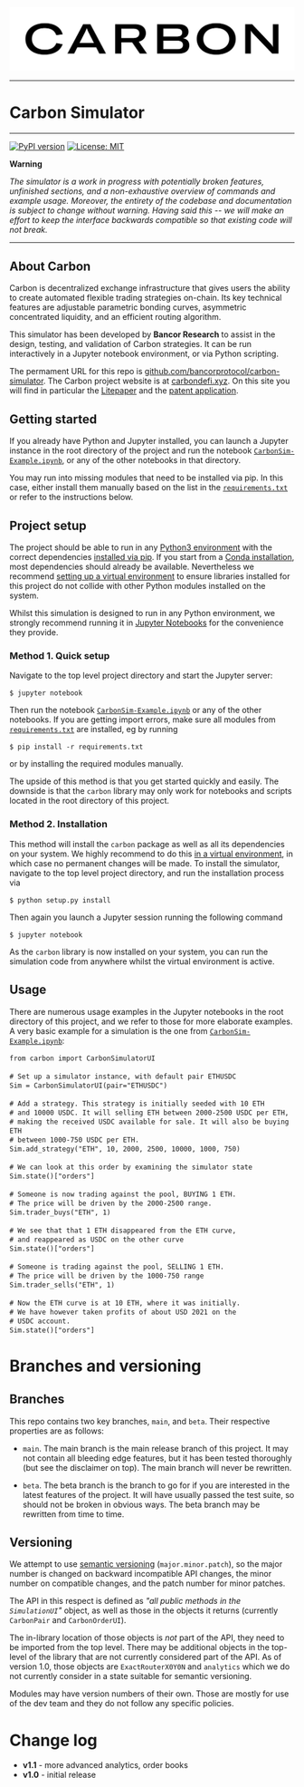 ![Carbon Logo](logo-carbon.jpeg)
* * * * * * * * * * * * * * * * * * * * * * * * * * * * * * * * * * * * * * * * * * * * * * * * * * * * * * * *
# Carbon Simulator
* * * * * * * * * * * * * * * * * * * * * * * * * * * * * * * * * * * * * * * * * * * * * * * * * * * * * * * *

[![PyPI version](https://badge.fury.io/py/carbon-simulator.svg)](https://badge.fury.io/py/carbon-simulator)
[![License: MIT](https://img.shields.io/badge/License-MIT-yellow.svg)](https://opensource.org/licenses/MIT)

**Warning**

_The simulator is a work in progress with potentially broken features, unfinished sections, and a non-exhaustive overview of commands and example usage. Moreover, the entirety of the codebase and documentation is subject to change without warning. Having said this -- we will make an effort to keep the interface backwards compatible so that existing code will not break._

* * * * * * * * * * * * * * * * * * * * * * * * * * * * * * * * * * * * * * * * * * * * * * * * * * * * * * * *


## About Carbon

Carbon is decentralized exchange infrastructure that gives users the ability to create automated flexible trading strategies on-chain. Its key technical features are adjustable parametric bonding curves, asymmetric concentrated liquidity, and an efficient routing algorithm.

This simulator has been developed by **Bancor Research** to assist in the design, testing, and validation of Carbon strategies. It can be run interactively in a Jupyter notebook environment, or via Python scripting.

The permament URL for this repo is [github.com/bancorprotocol/carbon-simulator][repo]. The Carbon project website is at [carbondefi.xyz][carbon]. On this site you will find in particular the [Litepaper][litepaper] and the [patent application][patent]. 

[carbon]:https://carbondefi.xyz
[litepaper]:https://carbondefi.xyz/r/LitePaper.pdf
[patent]:https://carbondefi.xyz/r/Patent.pdf
[repo]:https://github.com/bancorprotocol/carbon-simulator/


## Getting started

If you already have Python and Jupyter installed, you can launch a Jupyter instance in the root directory of the project and run the notebook [`CarbonSim-Example.ipynb`][cse], or any of the other notebooks in that directory. 

You may run into missing modules that need to be installed via pip. In this case, either install them manually based on the list in the [`requirements.txt`][rqt] or refer to the instructions below.

[cse]:https://github.com/bancorprotocol/carbon-simulator/blob/main/CarbonSim-Example.ipynb
[rqt]:https://github.com/bancorprotocol/carbon-simulator/blob/main/requirements.txt


## Project setup

The project should be able to run in any [Python3 environment][python] with the correct dependencies [installed via pip][pip]. If you start from a [Conda installation][conda], most dependencies should already be available. Nevertheless we recommend [setting up a virtual environment][venv] to ensure libraries installed for this project do not collide with other Python modules installed on the system.

Whilst this simulation is designed to run in any Python environment, we strongly recommend running it in [Jupyter Notebooks][jupyter] for the convenience they provide.

[venv]:https://docs.python.org/3/library/venv.html
[jupyter]:https://docs.jupyter.org/en/latest/start/index.html#next-step-install-jupyter-locally
[python]:https://www.python.org/downloads/
[conda]:https://conda.io/projects/conda/en/latest/user-guide/install/index.html
[pip]:https://pip.pypa.io/en/stable/cli/pip_install/


### Method 1. Quick setup

Navigate to the top level project directory and start the Jupyter server:

````{tab} PyPI
$ jupyter notebook
````

Then run the notebook [`CarbonSim-Example.ipynb`][cse] or any of the other notebooks. If you are getting import errors, make sure all modules from [`requirements.txt`][rqt] are installed, eg by running


````{tab} PyPI
$ pip install -r requirements.txt
````

or by installing the required modules manually. 

The upside of this method is that you get started quickly and easily. The downside is that the `carbon` library may only work for notebooks and scripts located in the root directory of this project.

### Method 2. Installation

This method will install the `carbon` package as well as all its dependencies on your system. We highly recommend to do this [in a virtual environment][venv], in which case no permanent changes will be made. To install the simulator, navigate to the top level project directory, and run the installation process via
````{tab} PyPI
$ python setup.py install
````

Then again you launch a Jupyter session running the following command
````{tab} PyPI
$ jupyter notebook
````

As the `carbon` library is now installed on your system, you can run the simulation code from anywhere whilst the virtual environment is active.


## Usage

There are numerous usage examples in the Jupyter notebooks in the root directory of this project, and we refer to those for more elaborate examples. A very basic example for a simulation is the one from [`CarbonSim-Example.ipynb`][cse]:

````{tab} PyPI
from carbon import CarbonSimulatorUI

# Set up a simulator instance, with default pair ETHUSDC
Sim = CarbonSimulatorUI(pair="ETHUSDC")

# Add a strategy. This strategy is initially seeded with 10 ETH
# and 10000 USDC. It will selling ETH between 2000-2500 USDC per ETH,
# making the received USDC available for sale. It will also be buying ETH 
# between 1000-750 USDC per ETH.
Sim.add_strategy("ETH", 10, 2000, 2500, 10000, 1000, 750)

# We can look at this order by examining the simulator state
Sim.state()["orders"]

# Someone is now trading against the pool, BUYING 1 ETH.
# The price will be driven by the 2000-2500 range.
Sim.trader_buys("ETH", 1)

# We see that that 1 ETH disappeared from the ETH curve,
# and reappeared as USDC on the other curve
Sim.state()["orders"]

# Someone is trading against the pool, SELLING 1 ETH.
# The price will be driven by the 1000-750 range
Sim.trader_sells("ETH", 1)

# Now the ETH curve is at 10 ETH, where it was initially.
# We have however taken profits of about USD 2021 on the 
# USDC account.
Sim.state()["orders"]
````
# Branches and versioning

## Branches
This repo contains two key branches, `main`, and `beta`. Their respective properties are as follows:

- `main`. The main branch is the main release branch of this project. It may not contain all bleeding edge features, but it has been tested thoroughly (but see the disclaimer on top). The main branch will never be rewritten.

- `beta`. The beta branch is the branch to go for if you are interested in the latest features of the project. It will have usually passed the test suite, so should not be broken in obvious ways. The beta branch may be rewritten from time to time.


## Versioning

We attempt to use [semantic versioning][semver] (`major.minor.patch`), so the major number is changed on backward incompatible API changes, the minor number on compatible changes, and the patch number for minor patches.

The API in this respect is defined as _"all public methods in the `SimulationUI`"_ object, as well as those in the objects it returns (currently `CarbonPair` and `CarbonOrderUI`). 

The in-library location of those objects is _not_ part of the API, they need to be imported from the top level. There may be additional objects in the top-level of the library that are not currently considered part of the API. As of version 1.0, those objects are `ExactRouterX0Y0N` and `analytics` which we do not currently consider in a state suitable for semantic versioning. 

Modules may have version numbers of their own. Those are mostly for use of the dev team and they do not follow any specific policies.

[semver]:https://semver.org/

# Change log

- **v1.1** - more advanced analytics, order books
- **v1.0** - initial release
